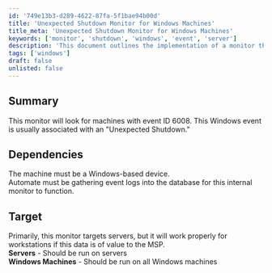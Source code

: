 ```yaml
---
id: '749e13b3-d289-4622-87fa-5f1bae94b00d'
title: 'Unexpected Shutdown Monitor for Windows Machines'
title_meta: 'Unexpected Shutdown Monitor for Windows Machines'
keywords: ['monitor', 'shutdown', 'windows', 'event', 'server']
description: 'This document outlines the implementation of a monitor that detects unexpected shutdowns on Windows machines by tracking event ID 6008. It details the dependencies required for the monitor to function effectively and identifies the target devices for monitoring, primarily focusing on servers but also applicable to workstations if necessary.'
tags: ['windows']
draft: false
unlisted: false
---
```


## Summary

This monitor will look for machines with event ID 6008. This Windows event is usually associated with an "Unexpected Shutdown."

## Dependencies

The machine must be a Windows-based device.  
Automate must be gathering event logs into the database for this internal monitor to function.

## Target

Primarily, this monitor targets servers, but it will work properly for workstations if this data is of value to the MSP.  
**Servers** - Should be run on servers  
**Windows Machines** - Should be run on all Windows machines  

